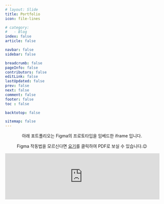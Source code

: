 ```yaml
---
# layout: Slide
title: Portfolio
icon: file-lines

# category:
#   - Blog
index: false
article: false

navbar: false
sidebar: false

breadcrumb: false
pageInfo: false
contributors: false
editLink: false
lastUpdated: false
prev: false
next: false
comment: false
footer: false
toc : false

backtotop: false

sitemap: false
---
```

<center>

아래 포트폴리오는 Figma의 프로토타입을 임베드한 iframe 입니다. 

Figma 작동법을 모르신다면 [요기](http://naver.com)를 클릭하여 PDF로 보실 수 있습니다.😉

</center>

<iframe id="iframe_pofol" style="border: 1px solid rgba(0, 0, 0, 0.1);" width="100%" src="https://www.figma.com/embed?embed_host=share&url=https%3A%2F%2Fwww.figma.com%2Fproto%2F2siWAu9J6H6w0QJDwmQOHN%2FPortfolio%3Fcontent-scaling%3Dfixed%26kind%3Dproto%26node-id%3D269-619%26page-id%3D168%253A4801%26scaling%3Dcontain%26t%3DQqG1GbRspBudB6oR-1%26viewport%3D550%252C611%252C0.24" allowfullscreen></iframe>